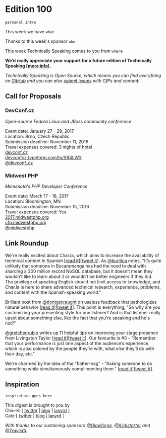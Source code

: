 # Edition 100

`personal intro`

This week we have `what`

Thanks to this week's sponsor `who`

This week Technically Speaking comes to you from `where`

**We’d really appreciate your support for a future edition of Technically Speaking [[more info](http://www.techspeak.email/sponsorship/)].**  

*Technically Speaking is Open Source, which means you can find everything on [GitHub](https://github.com/catehstn/technically-speaking/) and you can also [submit issues](https://github.com/catehstn/technically-speaking/issues/new) with CfPs and content!*  

## Call for Proposals

### DevConf.cz

*Open-source Fedora Linux and JBoss community conference*

Event date: January 27 - 29, 2017  
Location: Brno, Czech Republic  
Submission deadline: November 11, 2016  
Travel expenses covered: 3 nights of hotel  
[devconf.cz](https://devconf.cz)  
[devconfcz.typeform.com/to/SB4LW3](https://devconfcz.typeform.com/to/SB4LW3)  
[@devconf_cz](https://twitter.com/devconf_cz)  


### Midwest PHP

*Minnesota's PHP Developer Conference*

Event date: March 17 - 18, 2017  
Location: Bloomington, MN  
Submission deadline: November 15, 2016  
Travel expenses covered: Yes  
[2017.midwestphp.org](https://2017.midwestphp.org/)  
[cfp.midwestphp.org](https://cfp.midwestphp.org/)  
[@midwestphp](https://twitter.com/midwestphp)


## Link Roundup

We're really excited about Char.la, which aims to increase the availability of technical content in Spanish [[read it](https://medium.com/colombia-dev/announcing-char-la-helping-bridge-the-spanish-speaking-tech-knowledge-gap-3d3bf56aea9e#.8nkv4dgap)][[tweet it](https://twitter.com/home?status=Announcing%20Char.la%E2%80%8A%E2%80%94%E2%80%8AHelping%20bridge%20the%20Spanish%20speaking%20tech%20knowledge%20gap%20by%20%40buritica%20https%3A//medium.com/colombia-dev/announcing-char-la-helping-bridge-the-spanish-speaking-tech-knowledge-gap-3d3bf56aea9e%23.8nkv4dgap%20via%20%40techspeakdigest)]. As [@buritica](http://twitter.com/buritica) notes, "It’s quite unlikely that someone in Bucaramanga has had the need to deal with sharding a 300 million record NoSQL database, but it doesn’t mean they wouldn’t like to learn about it or wouldn’t be better engineers if they did. The privilege of speaking English should not limit access to knowledge, and Char.la is here to share advanced technical research, experience, problems, and content with the Spanish-speaking world."

Brilliant post from [@dontgetcaught](http://twitter.com/dontgetcaught) on useless feedback that pathologizes natural behavior [[read it](http://eloquentwoman.blogspot.com/2016/10/lets-stop-tormenting-speakers-about.html)][[tweet it](https://twitter.com/home?status=Let%27s%20stop%20tormenting%20speakers%20about%20these%20four%20normal%20qualities%20by%20%40dontgetcaught%20http%3A//eloquentwoman.blogspot.com/2016/10/lets-stop-tormenting-speakers-about.html%20via%20%40techspeakdigest)]. This point is everything, "So why are you customizing your presenting style for one listener? And is that listener really upset about something else, like the fact that you're speaking and he's not?"

[@gretchenrubin](http://twitter.com/gretchenrubin) writes up 11 helpful tips on improving your stage presence from Livingston Taylor [[read it](http://gretchenrubin.com/happiness_project/2016/10/11-tips-for-toast-speech-presentation/)][[tweet it](https://twitter.com/home?status=11%20Tips%20for%20Improving%20Your%20Toast,%20Speech,%20or%20Presentation%20by%20%40gretchenrubin%20http%3A//gretchenrubin.com/happiness_project/2016/10/11-tips-for-toast-speech-presentation%20via%20%40techspeakdigest)]. Our favourite is #3 - "Remember that your performance is just one aspect of the audience’s experience, which is also colored by the people they’re with, what else they’ll do with their day, etc."

We're charmed by the idea of the "flatter-nag" - "Asking someone to do something while simultaneously complimenting them." [[read it](https://kpresner.com/2014/06/09/the-gentle-art-of-the-flatter-nag/)][[tweet it](https://twitter.com/home?status=The%20Gentle%20Art%20of%20the%20Flatter-Nag%20by%20%40zoonini%20https%3A//kpresner.com/2014/06/09/the-gentle-art-of-the-flatter-nag/%20via%20%40techspeakdigest)].

## Inspiration

`inspiration goes here`  


This digest is brought to you by  
Chiu-Ki [ [twitter](https://twitter.com/chiuki) | [blog](http://blog.sqisland.com/) | [lanyrd](http://lanyrd.com/profile/chiuki/) ]  
Cate [ [twitter](https://twitter.com/catehstn) | [blog](http://www.catehuston.com/blog/) | [lanyrd](http://lanyrd.com/profile/catehstn/) ]

*With thanks to our sustaining sponsors [@Glowforge](http://twitter.com/glowforge), [@Kickstarter](http://twitter.com/kickstarter) and [@TravisCI](http://twitter.com/travisci).*
